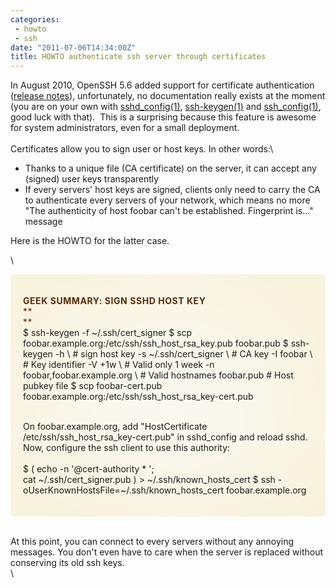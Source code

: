 ```yaml
---
categories:
 - howto
 - ssh
date: "2011-07-06T14:34:00Z"
title: HOWTO authenticate ssh server through certificates
---
```


In August 2010, OpenSSH 5.6 added support for certificate authentication
([release notes](http://www.openssh.org/txt/release-5.6)),
unfortunately, no documentation really exists at the moment (you are on
your own with
[sshd\_config(1)](http://www.openbsd.org/cgi-bin/man.cgi?query=sshd_config&sektion=5), [ssh-keygen(1)](http://www.openbsd.org/cgi-bin/man.cgi?query=ssh-keygen&apropos=0&sektion=0&manpath=OpenBSD+Current&arch=i386&format=html) and [ssh\_config(1)](http://www.openbsd.org/cgi-bin/man.cgi?query=ssh&apropos=0&sektion=0&manpath=OpenBSD+Current&arch=i386&format=html),
good luck with that).  This is a surprising because this feature is
awesome for system administrators, even for a small deployment.\
\
Certificates allow you to sign user or host keys. In other words:\
-   Thanks to a unique file (CA certificate) on the server, it can
    accept any (signed) user keys transparently
-   If every servers' host keys are signed, clients only need to carry
    the CA to authenticate every servers of your network, which means no
    more "The authenticity of host foobar can't be established.
    Fingerprint is..." message

<div>

Here is the HOWTO for the latter case.

</div>

<div>

\

</div>

<div
style="-moz-border-radius: 6px; -moz-box-shadow: #F6EECD 0px 0px 200px inset; -o-box-shadow: #F6EECD 0px 0px 200px inset; -webkit-border-radius: 6px; background-color: #faf8ef; border-collapse: separate; border-radius: 6px; border-spacing: 1.428em; box-shadow: #F6EECD 0px 0px 200px inset; padding: 1.428em;">

<span
style="color: #5d2a07; letter-spacing: 0.04em; text-transform: uppercase;">
**Geek summary: Sign SSHd host key** </span>\
<span
style="color: #5d2a07; letter-spacing: 0.04em; text-transform: uppercase;">**\
**</span>\
    $ ssh-keygen -f ~/.ssh/cert_signer
    $ scp foobar.example.org:/etc/ssh/ssh_host_rsa_key.pub foobar.pub
    $ ssh-keygen -h                             \ # sign host key
                 -s ~/.ssh/cert_signer          \ # CA key
                 -I foobar                      \ # Key identifier
                 -V +1w                         \ # Valid only 1 week
                 -n foobar,foobar.example.org   \ # Valid hostnames
                 foobar.pub                       # Host pubkey file
    $ scp foobar-cert.pub foobar.example.org:/etc/ssh/ssh_host_rsa_key-cert.pub

\
On foobar.example.org, add "HostCertificate
/etc/ssh/ssh\_host\_rsa\_key-cert.pub" in sshd\_config and reload sshd.
Now, configure the ssh client to use this authority:\
\
    $ (  echo -n '@cert-authority * '; \
         cat ~/.ssh/cert_signer.pub ) > ~/.ssh/known_hosts_cert
    $ ssh -oUserKnownHostsFile=~/.ssh/known_hosts_cert foobar.example.org

</div>

\
At this point, you can connect to every servers without any annoying
messages. You don't even have to care when the server is replaced
without conserving its old ssh keys.\
\

